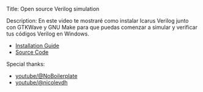 

Title: 
Open source Verilog simulation

Description:
En este video te mostraré como instalar Icarus Verilog junto con GTKWave y GNU Make para que puedas comenzar a simular y verificar tus códigos Verilog en Windows.

- [Installation Guide](https://github.com/cirofabianbermudez/jalapenobytes/blob/main/01_icarus/installation_manual.md)
- [Source Code](https://github.com/cirofabianbermudez/jalapenobytes/tree/main/01_icarus/codes)

Special thanks:
- [youtube/@NoBoilerplate](https://www.youtube.com/@NoBoilerplate)
- [youtube/@nicolevdh](https://www.youtube.com/@nicolevdh)
